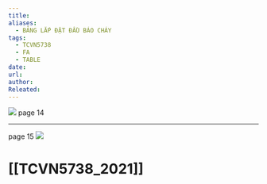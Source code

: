 ```yaml
---
title: 
aliases:
  - BẢNG LẮP ĐẶT ĐẦU BÁO CHÁY
tags:
  - TCVN5738
  - FA
  - TABLE
date: 
url: 
author: 
Releated:
---
```

![](https://i.imgur.com/DujqrTK.png)
page 14

---
page 15
![](https://i.imgur.com/EjKbRs1.png)

# [[TCVN5738_2021]]

